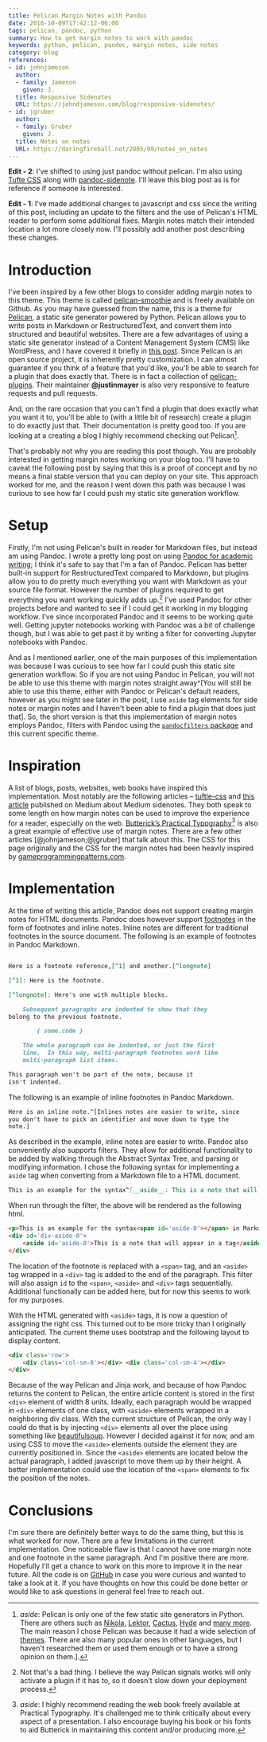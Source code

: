 ```yaml
---
title: Pelican Margin Notes with Pandoc
date: 2016-10-09T17:42:12-06:00
tags: pelican, pandoc, python
summary: How to get margin notes to work with pandoc
keywords: python, pelican, pandoc, margin notes, side notes
category: blog
references:
- id: johnjameson
  author:
  - family: Jameson
    given: J.
  title: Responsive Sidenotes
  URL: https://johndjameson.com/blog/responsive-sidenotes/
- id: jgruber
  author:
  - family: Gruber
    given: J.
  title: Notes on notes
  URL: https://daringfireball.net/2005/08/notes_on_notes
---
```


__Edit - 2__: I've shifted to using just pandoc without pelican.
I'm also using [Tufte CSS](https://github.com/jez/tufte-pandoc-css) along with [pandoc-sidenote](https://github.com/jez/pandoc-sidenote).
I'll leave this blog post as is for reference if someone is interested.

__Edit - 1__: I've made additional changes to javascript and css since the writing of this post, including an update to the filters and the use of Pelican's HTML reader to perform some additional fixes.
Margin notes match their intended location a lot more closely now.
I'll possibly add another post describing these changes.

# Introduction

I've been inspired by a few other blogs to consider adding margin notes to this theme.
This theme is called [pelican-smoothie](https://github.com/kdheepak/pelican-smoothie) and is freely available on Github.
As you may have guessed from the name, this is a theme for [Pelican](https://github.com/getpelican/pelican), a static site generator powered by Python.
Pelican allows you to write posts in Markdown or RestructuredText, and convert them into structured and beautiful websites.
There are a few advantages of using a static site generator instead of a Content Management System (CMS) like WordPress,
and I have covered it briefly in [this post](/how-to-set-up-a-pelican-blog-with-github-pages.html).
Since Pelican is an open source project, it is inherently pretty customization.
I can almost guarantee if you think of a feature that you'd like, you'll be able to search for a plugin that does
exactly that. There is in fact a collection of [pelican-plugins](https://github.com/getpelican/pelican-plugins). Their maintainer **\@justinmayer** is also very responsive to feature requests and pull requests.

And, on the rare occasion that you can't find a plugin that does exactly what you want it to, you'll be able to (with a little bit of research) create a plugin to do exactly just that. Their documentation is pretty good too.
If you are looking at a creating a blog I highly recommend checking out Pelican[^1].

[^1]: _aside_: Pelican is only one of the few static site generators in Python. There are others such as [Nikola](https://github.com/getnikola/nikola), [Lektor](https://github.com/lektor/lektor), [Cactus](https://github.com/eudicots/Cactus), [Hyde](https://github.com/hyde/hyde) and [many more](https://www.fullstackpython.com/static-site-generator.html). The main reason I chose Pelican was because it had a wide selection of [themes](https://github.com/getpelican/pelican-themes). There are also many popular ones in other languages, but I haven't researched them or used them enough or to have a strong opinion on them.].

That's probably not why you are reading this post though. You are probably interested in getting margin notes working on your blog too.
I'll have to caveat the following post by saying that this is a proof of concept and by no means a final stable version that you can deploy on your site.
This approach worked for me, and the reason I went down this path was because I was curious to see how far I could push my static site generation workflow.

# Setup

Firstly, I'm not using Pelican's built in reader for Markdown files, but instead am using Pandoc. I wrote a pretty long post on using
[Pandoc for academic writing](/writing-papers-with-markdown.html); I think it's safe to say that I'm a fan of Pandoc.
Pelican has better built-in support for RestructuredText compared to Markdown, but plugins allow you to do pretty much everything you want with Markdown as your source file format.
However the number of plugins required to get everything you want working quickly adds up.[^3]
I've used Pandoc for other projects before and wanted to see if I could get it working in my blogging workflow.
I've since incorporated Pandoc and it seems to be working quite well.
Getting jupyter notebooks working with Pandoc was a bit of challenge though, but I was able to get past it by writing a filter for converting Jupyter notebooks with Pandoc.

[^3]: Not that's a bad thing. I believe the way Pelican signals works will only activate a plugin if it has to, so it doesn't slow down your deployment process.

And as I mentioned earlier, one of the main purposes of this implementation was because I was curious to see how far I could push this static site generation workflow.
So if you are not using Pandoc in Pelican, you will not be
able to use this theme with margin notes straight away^[You will still be able to use this theme, either with Pandoc or Pelican's default readers,
however as you might see later in the post, I use `aside` tag elements for side notes or margin notes and I haven't been able to find a plugin
that does just that]. So, the short version is that this implementation of margin notes employs Pandoc, filters with Pandoc using the [`pandocfilters` package](https://github.com/jgm/pandocfilters) and this current specific theme.

# Inspiration

A list of blogs, posts, websites, web books have inspired this implementation. Most notably are the following articles – [tuftle-css](https://edwardtufte.github.io/tufte-css/) and [this article](https://medium.com/@owenblacker/marginal-notes-on-medium-268b3f727e6d#.97mvo08w5) published on Medium about Medium sidenotes. They both speak to some length on how margin notes can be used to improve the experience for a reader, especially on the web.
[Butterick’s Practical Typography](https://practicaltypography.com/)[^4] is also a great example of effective use of margin notes.
There are a few other articles [@johnjameson;@jgruber] that talk about this.
The CSS for this page originally and the CSS for the margin notes had been heavily inspired by [gameprogrammingpatterns.com](https://gameprogrammingpatterns.com/).

[^4]: _aside_: I highly recommend reading the web book freely available at Practical Typography. It's challenged me to think critically about every aspect of a presentation. I also encourage buying his book or his fonts to aid Butterick in maintaining this content and/or producing more.

# Implementation

At the time of writing this article, Pandoc does not support creating margin notes for HTML documents.
Pandoc does however support [footnotes](https://pandoc.org/MANUAL.html#footnotes) in the form of footnotes and inline notes.
Inline notes are different for traditional footnotes in the source document. The following is an example of footnotes in Pandoc Markdown.

```markdown

Here is a footnote reference,[^1] and another.[^longnote]

[^1]: Here is the footnote.

[^longnote]: Here's one with multiple blocks.

    Subsequent paragraphs are indented to show that they
belong to the previous footnote.

        { some.code }

    The whole paragraph can be indented, or just the first
    line.  In this way, multi-paragraph footnotes work like
    multi-paragraph list items.

This paragraph won't be part of the note, because it
isn't indented.

```

The following is an example of inline footnotes in Pandoc Markdown.

```markdown
Here is an inline note.^[Inlines notes are easier to write, since
you don't have to pick an identifier and move down to type the
note.]
```

As described in the example, inline notes are easier to write.
Pandoc also conveniently also supports filters.
They allow for additional functionality to be added by walking through the Abstract Syntax Tree, and parsing or modifying information.
I chose the following syntax for implementing a `aside` tag when converting from a Markdown file to a HTML document.

```markdown
This is an example for the syntax^[__aside__: This is a note that will appear in a tag] in Markdown.
```

When run through the filter, the above will be rendered as the following html.

```html
<p>This is an example for the syntax<span id='aside-0'></span> in Markdown.</p>
<div id='div-aside-0'>
    <aside id='aside-0'>This is a note that will appear in a tag</aside>
</div>
```

The location of the footnote is replaced with a `<span>` tag, and an `<aside>` tag wrapped in a `<div>` tag is added to the end of the paragraph.
This filter will also assign `id` to the `<span>`, `<aside>` and `<div>` tags sequentially.
Additional functionally can be added here, but for now this seems to work for my purposes.

With the HTML generated with `<aside>` tags, it is now a question of assigning the right css.
This turned out to be more tricky than I originally anticipated.
The current theme uses bootstrap and the following layout to display content.

```html
<div class='row'>
    <div class='col-sm-8'></div> <div class='col-sm-4'></div>
</div>
```

Because of the way Pelican and Jinja work, and because of how Pandoc returns the content to Pelican, the entire article content
is stored in the first `<div>` element of width 8 units.
Ideally, each paragraph would be wrapped in `<div>` elements of one class, with `<aside>` elements wrapped in a neighboring div class.
With the current structure of Pelican, the only way I could do that is by injecting `<div>` elements all over the place using something like
[beautifulsoup](https://www.crummy.com/software/BeautifulSoup/).
However I decided against it for now, and am using CSS to move the `<aside>` elements outside the element they are currently positioned in.
Since the `<aside>` elements are located below the actual paragraph, I added javascript to move them up by their height.
A better implementation could use the location of the `<span>` elements to fix the position of the notes.

# Conclusions

I'm sure there are definitely better ways to do the same thing, but this is what worked for now.
There are a few limitations in the current implementation.
One noticeable flaw is that I cannot have one margin note and one footnote in the same paragraph. And I'm positive there are more. Hopefully I'll get a chance to work on this more to improve it in the near future.
All the code is on [GitHub](https://github.com/kdheepak) in case you were curious and wanted to take a look at it.
If you have thoughts on how this could be done better or would like to ask questions in general feel free to reach out.
